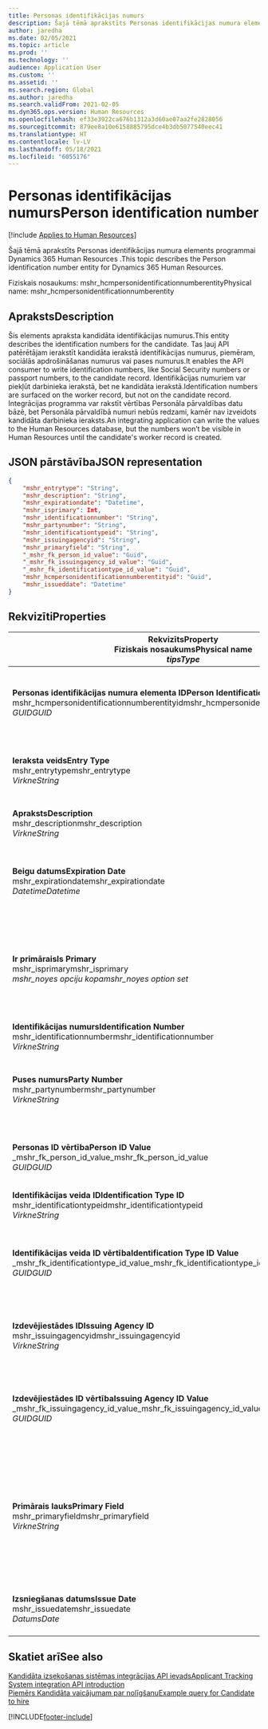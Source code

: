 ```yaml
---
title: Personas identifikācijas numurs
description: Šajā tēmā aprakstīts Personas identifikācijas numura elements programmai Dynamics 365 Human Resources .
author: jaredha
ms.date: 02/05/2021
ms.topic: article
ms.prod: ''
ms.technology: ''
audience: Application User
ms.custom: ''
ms.assetid: ''
ms.search.region: Global
ms.author: jaredha
ms.search.validFrom: 2021-02-05
ms.dyn365.ops.version: Human Resources
ms.openlocfilehash: ef33e3922ca676b1312a3d60ae07aa2fe2828056
ms.sourcegitcommit: 879ee8a10e6158885795dce4b3db5077540eec41
ms.translationtype: HT
ms.contentlocale: lv-LV
ms.lasthandoff: 05/18/2021
ms.locfileid: "6055176"
---
```

# <a name="person-identification-number"></a><span data-ttu-id="a83f6-103">Personas identifikācijas numurs</span><span class="sxs-lookup"><span data-stu-id="a83f6-103">Person identification number</span></span>

[!include [Applies to Human Resources](../includes/applies-to-hr.md)]

<span data-ttu-id="a83f6-104">Šajā tēmā aprakstīts Personas identifikācijas numura elements programmai Dynamics 365 Human Resources .</span><span class="sxs-lookup"><span data-stu-id="a83f6-104">This topic describes the Person identification number entity for Dynamics 365 Human Resources.</span></span>

<span data-ttu-id="a83f6-105">Fiziskais nosaukums: mshr_hcmpersonidentificationnumberentity</span><span class="sxs-lookup"><span data-stu-id="a83f6-105">Physical name: mshr_hcmpersonidentificationnumberentity</span></span>

## <a name="description"></a><span data-ttu-id="a83f6-106">Apraksts</span><span class="sxs-lookup"><span data-stu-id="a83f6-106">Description</span></span>

<span data-ttu-id="a83f6-107">Šis elements apraksta kandidāta identifikācijas numurus.</span><span class="sxs-lookup"><span data-stu-id="a83f6-107">This entity describes the identification numbers for the candidate.</span></span> <span data-ttu-id="a83f6-108">Tas ļauj API patērētājam ierakstīt kandidāta ierakstā identifikācijas numurus, piemēram, sociālās apdrošināšanas numurus vai pases numurus.</span><span class="sxs-lookup"><span data-stu-id="a83f6-108">It enables the API consumer to write identification numbers, like Social Security numbers or passport numbers, to the candidate record.</span></span> <span data-ttu-id="a83f6-109">Identifikācijas numuriem var piekļūt darbinieka ierakstā, bet ne kandidāta ierakstā.</span><span class="sxs-lookup"><span data-stu-id="a83f6-109">Identification numbers are surfaced on the worker record, but not on the candidate record.</span></span> <span data-ttu-id="a83f6-110">Integrācijas programma var rakstīt vērtības Personāla pārvaldības datu bāzē, bet Personāla pārvaldībā numuri nebūs redzami, kamēr nav izveidots kandidāta darbinieka ieraksts.</span><span class="sxs-lookup"><span data-stu-id="a83f6-110">An integrating application can write the values to the Human Resources database, but the numbers won’t be visible in Human Resources until the candidate's worker record is created.</span></span>

## <a name="json-representation"></a><span data-ttu-id="a83f6-111">JSON pārstāvība</span><span class="sxs-lookup"><span data-stu-id="a83f6-111">JSON representation</span></span>

```json
{
    "mshr_entrytype": "String",
    "mshr_description": "String",
    "mshr_expirationdate": "Datetime",
    "mshr_isprimary": Int,
    "mshr_identificationnumber": "String",
    "mshr_partynumber": "String",
    "mshr_identificationtypeid": "String",
    "mshr_issuingagencyid": "String",
    "mshr_primaryfield": "String",
    "_mshr_fk_person_id_value": "Guid",
    "_mshr_fk_issuingagency_id_value": "Guid",
    "_mshr_fk_identificationtype_id_value": "Guid",
    "mshr_hcmpersonidentificationnumberentityid": "Guid",
    "mshr_issueddate": "Datetime"
}
```

## <a name="properties"></a><span data-ttu-id="a83f6-112">Rekvizīti</span><span class="sxs-lookup"><span data-stu-id="a83f6-112">Properties</span></span>

| <span data-ttu-id="a83f6-113">Rekvizīts</span><span class="sxs-lookup"><span data-stu-id="a83f6-113">Property</span></span><br><span data-ttu-id="a83f6-114">**Fiziskais nosaukums**</span><span class="sxs-lookup"><span data-stu-id="a83f6-114">**Physical name**</span></span><br><span data-ttu-id="a83f6-115">**_tips_**</span><span class="sxs-lookup"><span data-stu-id="a83f6-115">**_Type_**</span></span> | <span data-ttu-id="a83f6-116">Izmantot</span><span class="sxs-lookup"><span data-stu-id="a83f6-116">Use</span></span> | <span data-ttu-id="a83f6-117">Apraksts</span><span class="sxs-lookup"><span data-stu-id="a83f6-117">Description</span></span> |
| --- | --- | --- |
| <span data-ttu-id="a83f6-118">**Personas identifikācijas numura elementa ID**</span><span class="sxs-lookup"><span data-stu-id="a83f6-118">**Person Identification Number Entity ID**</span></span><br><span data-ttu-id="a83f6-119">mshr_hcmpersonidentificationnumberentityid</span><span class="sxs-lookup"><span data-stu-id="a83f6-119">mshr_hcmpersonidentificationnumberentityid</span></span><br><span data-ttu-id="a83f6-120">*GUID*</span><span class="sxs-lookup"><span data-stu-id="a83f6-120">*GUID*</span></span> | <span data-ttu-id="a83f6-121">Tikai lasāms</span><span class="sxs-lookup"><span data-stu-id="a83f6-121">Read-only</span></span><br><span data-ttu-id="a83f6-122">Obligāts</span><span class="sxs-lookup"><span data-stu-id="a83f6-122">Required</span></span><br><span data-ttu-id="a83f6-123">Sistēmas ģenerēts</span><span class="sxs-lookup"><span data-stu-id="a83f6-123">System-generated</span></span> | <span data-ttu-id="a83f6-124">Unikāls personas identifikācijas numura ieraksta primārais identifikators.</span><span class="sxs-lookup"><span data-stu-id="a83f6-124">Unique primary identifier for the person identification number record.</span></span> |
| <span data-ttu-id="a83f6-125">**Ieraksta veids**</span><span class="sxs-lookup"><span data-stu-id="a83f6-125">**Entry Type**</span></span><br><span data-ttu-id="a83f6-126">mshr_entrytype</span><span class="sxs-lookup"><span data-stu-id="a83f6-126">mshr_entrytype</span></span><br><span data-ttu-id="a83f6-127">*Virkne*</span><span class="sxs-lookup"><span data-stu-id="a83f6-127">*String*</span></span> | <span data-ttu-id="a83f6-128">Lasīt-rakstīt</span><span class="sxs-lookup"><span data-stu-id="a83f6-128">Read-write</span></span><br><span data-ttu-id="a83f6-129">Neobligāti</span><span class="sxs-lookup"><span data-stu-id="a83f6-129">Optional</span></span> | <span data-ttu-id="a83f6-130">Brīvā vērtība atsaucei uz identifikācijas numura ieraksta veidu.</span><span class="sxs-lookup"><span data-stu-id="a83f6-130">Free value to reference the type of entry for the identification number.</span></span> |
| <span data-ttu-id="a83f6-131">**Apraksts**</span><span class="sxs-lookup"><span data-stu-id="a83f6-131">**Description**</span></span><br><span data-ttu-id="a83f6-132">mshr_description</span><span class="sxs-lookup"><span data-stu-id="a83f6-132">mshr_description</span></span><br><span data-ttu-id="a83f6-133">*Virkne*</span><span class="sxs-lookup"><span data-stu-id="a83f6-133">*String*</span></span> | <span data-ttu-id="a83f6-134">Lasīt-rakstīt</span><span class="sxs-lookup"><span data-stu-id="a83f6-134">Read-write</span></span><br><span data-ttu-id="a83f6-135">Neobligāti</span><span class="sxs-lookup"><span data-stu-id="a83f6-135">Optional</span></span> | <span data-ttu-id="a83f6-136">Identifikācijas numura apraksts</span><span class="sxs-lookup"><span data-stu-id="a83f6-136">The description of the identification number.</span></span> |
| <span data-ttu-id="a83f6-137">**Beigu datums**</span><span class="sxs-lookup"><span data-stu-id="a83f6-137">**Expiration Date**</span></span><br><span data-ttu-id="a83f6-138">mshr_expirationdate</span><span class="sxs-lookup"><span data-stu-id="a83f6-138">mshr_expirationdate</span></span><br><span data-ttu-id="a83f6-139">*Datetime*</span><span class="sxs-lookup"><span data-stu-id="a83f6-139">*Datetime*</span></span> | <span data-ttu-id="a83f6-140">Lasīt-rakstīt</span><span class="sxs-lookup"><span data-stu-id="a83f6-140">Read-write</span></span><br><span data-ttu-id="a83f6-141">Neobligāti</span><span class="sxs-lookup"><span data-stu-id="a83f6-141">Optional</span></span> | <span data-ttu-id="a83f6-142">Datums, kad beidzas identifikācijas numura vai saistītā dokumenta derīgums.</span><span class="sxs-lookup"><span data-stu-id="a83f6-142">The date on which the identification number or associated document expires.</span></span> |
| <span data-ttu-id="a83f6-143">**Ir primārais**</span><span class="sxs-lookup"><span data-stu-id="a83f6-143">**Is Primary**</span></span><br><span data-ttu-id="a83f6-144">mshr_isprimary</span><span class="sxs-lookup"><span data-stu-id="a83f6-144">mshr_isprimary</span></span><br><span data-ttu-id="a83f6-145">*mshr_noyes opciju kopa*</span><span class="sxs-lookup"><span data-stu-id="a83f6-145">*mshr_noyes option set*</span></span> | <span data-ttu-id="a83f6-146">Lasīt-rakstīt</span><span class="sxs-lookup"><span data-stu-id="a83f6-146">Read-write</span></span><br><span data-ttu-id="a83f6-147">Neobligāti</span><span class="sxs-lookup"><span data-stu-id="a83f6-147">Optional</span></span> | <span data-ttu-id="a83f6-148">Nosaka, vai identifikācijas numurs ir galvenais personas ieraksts šim identifikācijas veidam.</span><span class="sxs-lookup"><span data-stu-id="a83f6-148">Defines whether the identification number is the primary record for the person for this identification type.</span></span> |
| <span data-ttu-id="a83f6-149">**Identifikācijas numurs**</span><span class="sxs-lookup"><span data-stu-id="a83f6-149">**Identification Number**</span></span><br><span data-ttu-id="a83f6-150">mshr_identificationnumber</span><span class="sxs-lookup"><span data-stu-id="a83f6-150">mshr_identificationnumber</span></span><br><span data-ttu-id="a83f6-151">*Virkne*</span><span class="sxs-lookup"><span data-stu-id="a83f6-151">*String*</span></span> | <span data-ttu-id="a83f6-152">Lasīt-rakstīt</span><span class="sxs-lookup"><span data-stu-id="a83f6-152">Read-write</span></span><br><span data-ttu-id="a83f6-153">Obligāts</span><span class="sxs-lookup"><span data-stu-id="a83f6-153">Required</span></span> | <span data-ttu-id="a83f6-154">Identifikācijas numurs</span><span class="sxs-lookup"><span data-stu-id="a83f6-154">The identification number.</span></span> |
| <span data-ttu-id="a83f6-155">**Puses numurs**</span><span class="sxs-lookup"><span data-stu-id="a83f6-155">**Party Number**</span></span><br><span data-ttu-id="a83f6-156">mshr_partynumber</span><span class="sxs-lookup"><span data-stu-id="a83f6-156">mshr_partynumber</span></span><br><span data-ttu-id="a83f6-157">*Virkne*</span><span class="sxs-lookup"><span data-stu-id="a83f6-157">*String*</span></span> | <span data-ttu-id="a83f6-158">Lasīt-rakstīt</span><span class="sxs-lookup"><span data-stu-id="a83f6-158">Read-write</span></span><br><span data-ttu-id="a83f6-159">Obligāts</span><span class="sxs-lookup"><span data-stu-id="a83f6-159">Required</span></span> | <span data-ttu-id="a83f6-160">Tās puses (personas) identifikators, kurai pieder identifikācijas numurs.</span><span class="sxs-lookup"><span data-stu-id="a83f6-160">The identifier of the party (person) owning the identification number.</span></span> |
| <span data-ttu-id="a83f6-161">**Personas ID vērtība**</span><span class="sxs-lookup"><span data-stu-id="a83f6-161">**Person ID Value**</span></span><br><span data-ttu-id="a83f6-162">_mshr_fk_person_id_value</span><span class="sxs-lookup"><span data-stu-id="a83f6-162">_mshr_fk_person_id_value</span></span><br><span data-ttu-id="a83f6-163">*GUID*</span><span class="sxs-lookup"><span data-stu-id="a83f6-163">*GUID*</span></span> | <span data-ttu-id="a83f6-164">Tikai lasāms</span><span class="sxs-lookup"><span data-stu-id="a83f6-164">Read-only</span></span><br><span data-ttu-id="a83f6-165">Obligāts</span><span class="sxs-lookup"><span data-stu-id="a83f6-165">Required</span></span><br><span data-ttu-id="a83f6-166">Ārējā atslēga: mshr_dirpersonentity elementa mshr_dirpersonentityid</span><span class="sxs-lookup"><span data-stu-id="a83f6-166">Foreign key: mshr_dirpersonentityid of mshr_dirpersonentity entity</span></span> | <span data-ttu-id="a83f6-167">Puses (personas) unikālais identifikators.</span><span class="sxs-lookup"><span data-stu-id="a83f6-167">The unique identifier of the party (person).</span></span> |
| <span data-ttu-id="a83f6-168">**Identifikācijas veida ID**</span><span class="sxs-lookup"><span data-stu-id="a83f6-168">**Identification Type ID**</span></span><br><span data-ttu-id="a83f6-169">mshr_identificationtypeid</span><span class="sxs-lookup"><span data-stu-id="a83f6-169">mshr_identificationtypeid</span></span><br><span data-ttu-id="a83f6-170">*Virkne*</span><span class="sxs-lookup"><span data-stu-id="a83f6-170">*String*</span></span> | <span data-ttu-id="a83f6-171">Lasīt-rakstīt</span><span class="sxs-lookup"><span data-stu-id="a83f6-171">Read-write</span></span><br><span data-ttu-id="a83f6-172">Obligāts</span><span class="sxs-lookup"><span data-stu-id="a83f6-172">Required</span></span> | <span data-ttu-id="a83f6-173">Identifikācijas numura veids.</span><span class="sxs-lookup"><span data-stu-id="a83f6-173">The type of identification number.</span></span> |
| <span data-ttu-id="a83f6-174">**Identifikācijas veida ID vērtība**</span><span class="sxs-lookup"><span data-stu-id="a83f6-174">**Identification Type ID Value**</span></span><br><span data-ttu-id="a83f6-175">_mshr_fk_identificationtype_id_value</span><span class="sxs-lookup"><span data-stu-id="a83f6-175">_mshr_fk_identificationtype_id_value</span></span><br><span data-ttu-id="a83f6-176">*GUID*</span><span class="sxs-lookup"><span data-stu-id="a83f6-176">*GUID*</span></span> | <span data-ttu-id="a83f6-177">Tikai lasāms</span><span class="sxs-lookup"><span data-stu-id="a83f6-177">Read-only</span></span><br><span data-ttu-id="a83f6-178">Obligāts</span><span class="sxs-lookup"><span data-stu-id="a83f6-178">Required</span></span><br><span data-ttu-id="a83f6-179">Ārējā atslēga: mshr_hcmidentificationtypeentity elementa mshr_hcmidentificationtypeentityid</span><span class="sxs-lookup"><span data-stu-id="a83f6-179">Foreign key: mshr_hcmidentificationtypeentityid of mshr_hcmidentificationtypeentity entity</span></span> | <span data-ttu-id="a83f6-180">Sistēmas ģenerēts identifikācijas veida unikālais identifikators.</span><span class="sxs-lookup"><span data-stu-id="a83f6-180">System-generated unique identifier of the identification type.</span></span> |
| <span data-ttu-id="a83f6-181">**Izdevējiestādes ID**</span><span class="sxs-lookup"><span data-stu-id="a83f6-181">**Issuing Agency ID**</span></span><br><span data-ttu-id="a83f6-182">mshr_issuingagencyid</span><span class="sxs-lookup"><span data-stu-id="a83f6-182">mshr_issuingagencyid</span></span><br><span data-ttu-id="a83f6-183">*Virkne*</span><span class="sxs-lookup"><span data-stu-id="a83f6-183">*String*</span></span> | <span data-ttu-id="a83f6-184">Lasīt-rakstīt</span><span class="sxs-lookup"><span data-stu-id="a83f6-184">Read-write</span></span><br><span data-ttu-id="a83f6-185">Neobligāti</span><span class="sxs-lookup"><span data-stu-id="a83f6-185">Optional</span></span> | <span data-ttu-id="a83f6-186">Iestāde vai organizācija, kas izsniedz identifikācijas numuru.</span><span class="sxs-lookup"><span data-stu-id="a83f6-186">The agency or organization issuing the identification number.</span></span> |
| <span data-ttu-id="a83f6-187">**Izdevējiestādes ID vērtība**</span><span class="sxs-lookup"><span data-stu-id="a83f6-187">**Issuing Agency ID Value**</span></span><br><span data-ttu-id="a83f6-188">_mshr_fk_issuingagency_id_value</span><span class="sxs-lookup"><span data-stu-id="a83f6-188">_mshr_fk_issuingagency_id_value</span></span><br><span data-ttu-id="a83f6-189">*GUID*</span><span class="sxs-lookup"><span data-stu-id="a83f6-189">*GUID*</span></span> | <span data-ttu-id="a83f6-190">Tikai lasāms</span><span class="sxs-lookup"><span data-stu-id="a83f6-190">Read-only</span></span><br><span data-ttu-id="a83f6-191">Neobligāti</span><span class="sxs-lookup"><span data-stu-id="a83f6-191">Optional</span></span><br><span data-ttu-id="a83f6-192">Ārējā atslēga: mshr_hcmissuingagencyentity elementa mshr_hcmissuingagencyentityid</span><span class="sxs-lookup"><span data-stu-id="a83f6-192">Foreign key: mshr_hcmissuingagencyentityid of mshr_hcmissuingagencyentity entity</span></span> | <span data-ttu-id="a83f6-193">Sistēmas ģenerēts identifikācijas numura izdevējiestādes unikālais identifikators.</span><span class="sxs-lookup"><span data-stu-id="a83f6-193">System-generated unique identifier of the agency issuing the identification number.</span></span> |
| <span data-ttu-id="a83f6-194">**Primārais lauks**</span><span class="sxs-lookup"><span data-stu-id="a83f6-194">**Primary Field**</span></span><br><span data-ttu-id="a83f6-195">mshr_primaryfield</span><span class="sxs-lookup"><span data-stu-id="a83f6-195">mshr_primaryfield</span></span><br><span data-ttu-id="a83f6-196">*Virkne*</span><span class="sxs-lookup"><span data-stu-id="a83f6-196">*String*</span></span> | <span data-ttu-id="a83f6-197">Tikai lasāms</span><span class="sxs-lookup"><span data-stu-id="a83f6-197">Read-only</span></span><br><span data-ttu-id="a83f6-198">Obligāts</span><span class="sxs-lookup"><span data-stu-id="a83f6-198">Required</span></span> | <span data-ttu-id="a83f6-199">Lauks, kas jāizmanto kā elementa ieraksta identifikators.</span><span class="sxs-lookup"><span data-stu-id="a83f6-199">Field to be used as an identifier of the entity record.</span></span> <span data-ttu-id="a83f6-200">Puses numura, identifikācijas veida ID un identifikācijas numura kombinācija.</span><span class="sxs-lookup"><span data-stu-id="a83f6-200">Combination of party number, identification type ID, and identification number.</span></span> |
| <span data-ttu-id="a83f6-201">**Izsniegšanas datums**</span><span class="sxs-lookup"><span data-stu-id="a83f6-201">**Issue Date**</span></span><br><span data-ttu-id="a83f6-202">mshr_issuedate</span><span class="sxs-lookup"><span data-stu-id="a83f6-202">mshr_issuedate</span></span><br><span data-ttu-id="a83f6-203">*Datums*</span><span class="sxs-lookup"><span data-stu-id="a83f6-203">*Date*</span></span> | <span data-ttu-id="a83f6-204">Lasīt-rakstīt</span><span class="sxs-lookup"><span data-stu-id="a83f6-204">Read-write</span></span><br><span data-ttu-id="a83f6-205">Neobligāti</span><span class="sxs-lookup"><span data-stu-id="a83f6-205">Optional</span></span> | <span data-ttu-id="a83f6-206">Datums, kurā identifikācijas numurs tika izsniegts.</span><span class="sxs-lookup"><span data-stu-id="a83f6-206">The date the identification number was issued.</span></span> |

## <a name="see-also"></a><span data-ttu-id="a83f6-207">Skatiet arī</span><span class="sxs-lookup"><span data-stu-id="a83f6-207">See also</span></span>

[<span data-ttu-id="a83f6-208">Kandidāta izsekošanas sistēmas integrācijas API ievads</span><span class="sxs-lookup"><span data-stu-id="a83f6-208">Applicant Tracking System integration API introduction</span></span>](hr-admin-integration-ats-api-introduction.md)<br>
[<span data-ttu-id="a83f6-209">Piemērs Kandidāta vaicājumam par nolīgšanu</span><span class="sxs-lookup"><span data-stu-id="a83f6-209">Example query for Candidate to hire</span></span>](hr-admin-integration-ats-api-candidate-to-hire-example-query.md)



[!INCLUDE[footer-include](../includes/footer-banner.md)]